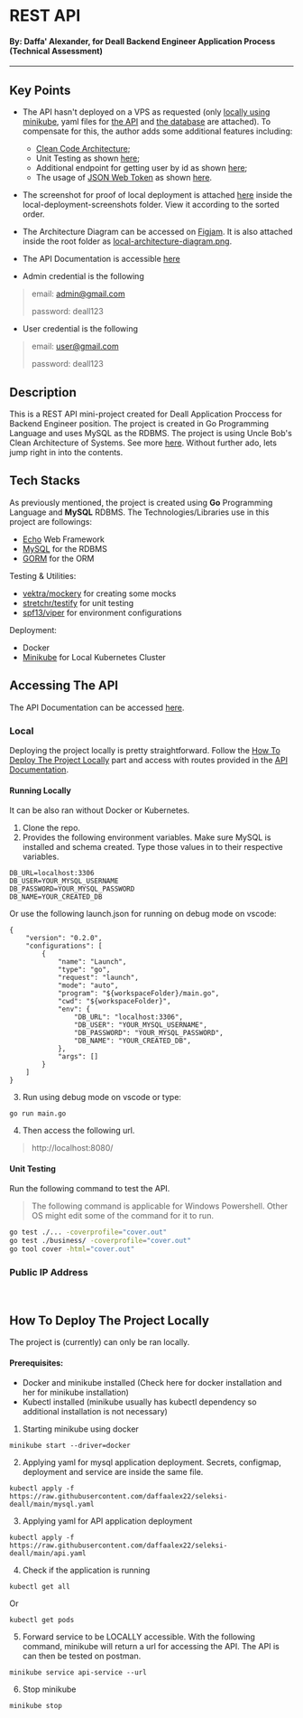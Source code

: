 # REST API 
#### By: **Daffa' Alexander**, for Deall Backend Engineer Application Process (Technical Assessment)
---
## Key Points
 * The API hasn't deployed on a VPS as requested (only [locally using minikube](https://github.com/daffaalex22/seleksi-deall#how-to-deploy-the-project-locally), yaml files for [the API](https://github.com/daffaalex22/seleksi-deall/blob/main/api.yaml) and [the database](https://github.com/daffaalex22/seleksi-deall/blob/main/mysql.yaml) are attached). To compensate for this, the author adds some additional features including:
    - [Clean Code Architecture](https://blog.cleancoder.com/uncle-bob/2012/08/13/the-clean-architecture.html);
    - Unit Testing as shown [here](https://github.com/daffaalex22/seleksi-deall/edit/main/README.md#unit-testing);
    - Additional endpoint for getting user by id as shown [here](https://github.com/daffaalex22/seleksi-deall/blob/main/app/routes/route.go#L35);
    - The usage of [JSON Web Token](https://jwt.io/) as shown [here](https://github.com/daffaalex22/seleksi-deall/blob/main/app/middlewares/auth.go).

 * The screenshot for proof of local deployment is attached [here](https://github.com/daffaalex22/seleksi-deall/tree/main/local-deployment-screenshots) inside the local-deployment-screenshots folder. View it according to the sorted order.
 * The Architecture Diagram can be accessed on [Figjam](https://www.figma.com/file/AtXxHmWi7XDiYXvN7MscQb/Architecture-Diagram?node-id=0%3A1). It is also attached inside the root folder as [local-architecture-diagram.png](https://github.com/daffaalex22/seleksi-deall/blob/main/local-architecture-diagram.png).
 * The API Documentation is accessible [here](https://documenter.getpostman.com/view/17548510/UzJFudHb)
 * Admin credential is the following
 > email: admin@gmail.com
 > 
 > password: deall123

 * User credential is the following
 > email: user@gmail.com
 > 
 > password: deall123

## Description
This is a REST API mini-project created for Deall Application Proccess for Backend Engineer position. The project is created in Go Programming Language and uses MySQL as the RDBMS. The project is using Uncle Bob's Clean Architecture of Systems. See more [here](https://blog.cleancoder.com/uncle-bob/2012/08/13/the-clean-architecture.html). Without further ado, lets jump right in into the contents.


## Tech Stacks
As previously mentioned, the project is created using **Go**  Programming Language and **MySQL** RDBMS. The Technologies/Libraries use in this project are followings:
 * [Echo](echo.labstack.com) Web Framework
 * [MySQL](https://www.mysql.com/) for the RDBMS
 * [GORM](https://gorm.io/) for the ORM
 
Testing & Utilities:
 * [vektra/mockery](https://github.com/vektra/mockery) for creating some mocks
 * [stretchr/testify](https://github.com/stretchr/testify) for unit testing
 * [spf13/viper](https://github.com/spf13/viper) for environment configurations

Deployment:
 * Docker
 * [Minikube](https://minikube.sigs.k8s.io/docs/) for Local Kubernetes Cluster

## Accessing The API
The API Documentation can be accessed [here](https://documenter.getpostman.com/view/17548510/UzJFudHb).

### Local
Deploying the project locally is pretty straightforward. Follow the [How To Deploy The Project Locally](https://github.com/daffaalex22/seleksi-deall#how-to-deploy-the-project-locally) part and access with routes provided in the [API Documentation](https://documenter.getpostman.com/view/17548510/UzJFudHb). 

#### Running Locally
It can be also ran without Docker or Kubernetes. 
1. Clone the repo.
2. Provides the following environment variables. Make sure MySQL is installed and schema created. Type those values in to their respective variables.
```
DB_URL=localhost:3306
DB_USER=YOUR_MYSQL_USERNAME
DB_PASSWORD=YOUR_MYSQL_PASSWORD
DB_NAME=YOUR_CREATED_DB
```
Or use the following launch.json for running on debug mode on vscode:
```
{
    "version": "0.2.0",
    "configurations": [
        {
            "name": "Launch",
            "type": "go",
            "request": "launch",
            "mode": "auto",
            "program": "${workspaceFolder}/main.go",
            "cwd": "${workspaceFolder}",
            "env": {
                "DB_URL": "localhost:3306",
                "DB_USER": "YOUR_MYSQL_USERNAME",
                "DB_PASSWORD": "YOUR_MYSQL_PASSWORD",
                "DB_NAME": "YOUR_CREATED_DB",
            },
            "args": []
        }
    ]
}
```
3. Run using debug mode on vscode or type:
```
go run main.go
```
4. Then access the following url.
> http://localhost:8080/

#### Unit Testing
Run the following command to test the API. 
> The following command is applicable for Windows Powershell. Other OS might edit some of the command for it to run.
```bash
go test ./... -coverprofile="cover.out"
go test ./business/ -coverprofile="cover.out"
go tool cover -html="cover.out"
```


### Public IP Address

<br>

## How To Deploy The Project Locally
The project is (currently) can only be ran locally.

#### Prerequisites:
* Docker and minikube installed (Check here for docker installation and her for minikube installation)
* Kubectl installed (minikube usually has kubectl dependency so additional installation is not necessary)

1. Starting minikube using docker
```
minikube start --driver=docker
```

2. Applying yaml for mysql application deployment. Secrets, configmap, deployment and service are inside the same file.
```
kubectl apply -f https://raw.githubusercontent.com/daffaalex22/seleksi-deall/main/mysql.yaml
```

3. Applying yaml for API application deployment
```
kubectl apply -f https://raw.githubusercontent.com/daffaalex22/seleksi-deall/main/api.yaml
```

4. Check if the application is running
```
kubectl get all
```
Or
```
kubectl get pods
```

5. Forward service to be LOCALLY accessible. With the following command, minikube will return a url for accessing the API. The API is can then be tested on postman.
```
minikube service api-service --url
```

6. Stop minikube
```
minikube stop
```

